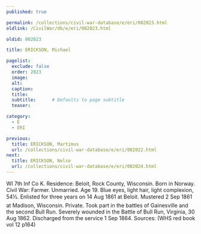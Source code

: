 ```yaml
---
published: true

permalink: /collections/civil-war-database/e/eri/002023.html
oldlink: /CivilWar/db/e/eri/002023.html

oldid: 002023

title: ERICKSON, Michael

pagelist:
  exclude: false
  order: 2023
  image: 
  alt:
  caption:
  title:
  subtitle:      # Defaults to page subtitle
  teaser:

category: 
  - E 
  - ERI

previous:
  title: ERICKSON, Martimus
  url: /collections/civil-war-database/e/eri/002022.html  
next:
  title: ERICKSON, Nelse
  url: /collections/civil-war-database/e/eri/002024.html   
---
```

WI 7th Inf Co K. Residence: Beloit, Rock County, Wisconsin. Born in Norway. Civil War: Farmer. Unmarried. Age 19. Blue eyes, light hair, light complexion, 5&#146;4&frac12;&#148;. Enlisted for three years on 14 Aug 1861 at Beloit. Mustered 2 Sep 1861 at Madison, Wisconsin. Private. Took part in the battles of Gainesville and the second Bull Run. Severely wounded in the Battle of Bull Run, Virginia, 30 Aug 1862. Discharged from the service 1 Sep 1864. Sources: (WHS red book vol 12 p164)